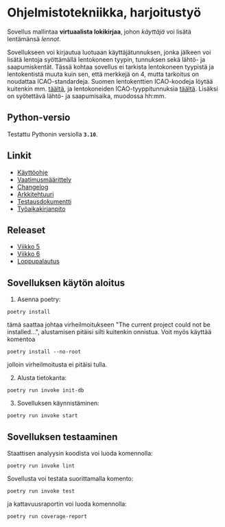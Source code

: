 # Ohjelmistotekniikka, harjoitustyö

Sovellus mallintaa **virtuaalista lokikirjaa**, johon *käyttäjä* voi lisätä lentämänsä *lennot*.

Sovellukseen voi kirjautua luotuaan käyttäjätunnuksen, jonka jälkeen voi lisätä lentoja syöttämällä lentokoneen tyypin, tunnuksen sekä lähtö- ja saapumiskentät. Tässä kohtaa sovellus ei tarkista lentokoneen tyypistä ja lentokentistä muuta kuin sen, että merkkejä on 4, mutta tarkoitus on noudattaa ICAO-standardeja. Suomen lentokenttien ICAO-koodeja löytää kuitenkin mm. [täältä](https://fi.wikipedia.org/wiki/Suomen_lentoasemat_ja_-paikat), ja lentokoneiden ICAO-tyyppitunnuksia [täältä](https://en.wikipedia.org/wiki/List_of_aircraft_type_designators). Lisäksi on syötettävä lähtö- ja saapumisaika, muodossa hh:mm.

## Python-versio

Testattu Pythonin versiolla **`3.10`**.

## Linkit

- [Käyttöohje](./dokumentaatio/kayttoohje.md)
- [Vaatimusmäärittely](./dokumentaatio/vaatimusmaarittely.md)
- [Changelog](./dokumentaatio/changelog.md)
- [Arkkitehtuuri](./dokumentaatio/arkkitehtuuri.md)
- [Testausdokumentti](./dokumentaatio/testaus.md)
- [Työaikakirjanpito](./dokumentaatio/tuntikirjanpito.md)

## Releaset

- [Viikko 5](https://github.com/ilmari21/ot-harjoitustyo/releases/tag/viikko5)
- [Viikko 6](https://github.com/ilmari21/ot-harjoitustyo/releases/tag/viikko6)
- [Loppupalautus](https://github.com/ilmari21/ot-harjoitustyo/releases/tag/loppupalautus)

## Sovelluksen käytön aloitus

1. Asenna poetry:

```
poetry install
```
tämä saattaa johtaa virheilmoitukseen "The current project could not be installed...", alustamisen pitäisi silti kuitenkin onnistua. Voit myös käyttää komentoa
```
poetry install --no-root
```
jolloin virheilmoitusta ei pitäisi tulla.

2. Alusta tietokanta:

```
poetry run invoke init-db
```

3. Sovelluksen käynnistäminen:

```
poetry run invoke start
```

## Sovelluksen testaaminen

Staattisen analyysin koodista voi luoda komennolla:

```
poetry run invoke lint
```

Sovellusta voi testata suorittamalla komento:

```
poetry run invoke test
```

ja kattavuusraportin voi luoda komennolla:

```
poetry run coverage-report
```
